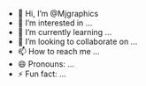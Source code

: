 - 👋 Hi, I’m @Mjgraphics
- 👀 I’m interested in ...
- 🌱 I’m currently learning ...
- 💞️ I’m looking to collaborate on ...
- 📫 How to reach me ...
- 😄 Pronouns: ...
- ⚡ Fun fact: ...

<!---
Mjgraphics/Mjgraphics is a ✨ special ✨ repository because its `README.md` (this file) appears on your GitHub profile.
You can click the Preview link to take a look at your changes.
--->
